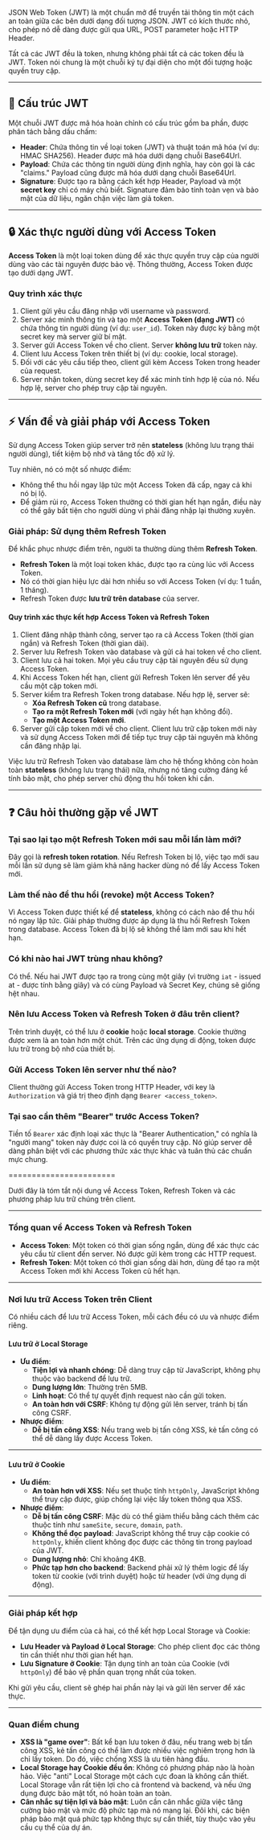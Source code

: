 JSON Web Token (JWT) là một chuẩn mở để truyền tải thông tin một cách an toàn giữa các bên dưới dạng đối tượng JSON. JWT có kích thước nhỏ, cho phép nó dễ dàng được gửi qua URL, POST parameter hoặc HTTP Header.

Tất cả các JWT đều là token, nhưng không phải tất cả các token đều là JWT. Token nói chung là một chuỗi ký tự đại diện cho một đối tượng hoặc quyền truy cập.

---

## 🔑 Cấu trúc JWT

Một chuỗi JWT được mã hóa hoàn chỉnh có cấu trúc gồm ba phần, được phân tách bằng dấu chấm:

* **Header**: Chứa thông tin về loại token (JWT) và thuật toán mã hóa (ví dụ: HMAC SHA256). Header được mã hóa dưới dạng chuỗi Base64Url.
* **Payload**: Chứa các thông tin người dùng định nghĩa, hay còn gọi là các "claims." Payload cũng được mã hóa dưới dạng chuỗi Base64Url.
* **Signature**: Được tạo ra bằng cách kết hợp Header, Payload và một **secret key** chỉ có máy chủ biết. Signature đảm bảo tính toàn vẹn và bảo mật của dữ liệu, ngăn chặn việc làm giả token.



---

## 🔒 Xác thực người dùng với Access Token

**Access Token** là một loại token dùng để xác thực quyền truy cập của người dùng vào các tài nguyên được bảo vệ. Thông thường, Access Token được tạo dưới dạng JWT.

### Quy trình xác thực

1.  Client gửi yêu cầu đăng nhập với username và password.
2.  Server xác minh thông tin và tạo một **Access Token (dạng JWT)** có chứa thông tin người dùng (ví dụ: `user_id`). Token này được ký bằng một secret key mà server giữ bí mật.
3.  Server gửi Access Token về cho client. Server **không lưu trữ** token này.
4.  Client lưu Access Token trên thiết bị (ví dụ: cookie, local storage).
5.  Đối với các yêu cầu tiếp theo, client gửi kèm Access Token trong header của request.
6.  Server nhận token, dùng secret key để xác minh tính hợp lệ của nó. Nếu hợp lệ, server cho phép truy cập tài nguyên.

---

## ⚡ Vấn đề và giải pháp với Access Token

Sử dụng Access Token giúp server trở nên **stateless** (không lưu trạng thái người dùng), tiết kiệm bộ nhớ và tăng tốc độ xử lý.

Tuy nhiên, nó có một số nhược điểm:
* Không thể thu hồi ngay lập tức một Access Token đã cấp, ngay cả khi nó bị lộ.
* Để giảm rủi ro, Access Token thường có thời gian hết hạn ngắn, điều này có thể gây bất tiện cho người dùng vì phải đăng nhập lại thường xuyên.

### Giải pháp: Sử dụng thêm Refresh Token

Để khắc phục nhược điểm trên, người ta thường dùng thêm **Refresh Token**.

* **Refresh Token** là một loại token khác, được tạo ra cùng lúc với Access Token.
* Nó có thời gian hiệu lực dài hơn nhiều so với Access Token (ví dụ: 1 tuần, 1 tháng).
* Refresh Token được **lưu trữ trên database** của server.

#### Quy trình xác thực kết hợp Access Token và Refresh Token

1.  Client đăng nhập thành công, server tạo ra cả Access Token (thời gian ngắn) và Refresh Token (thời gian dài).
2.  Server lưu Refresh Token vào database và gửi cả hai token về cho client.
3.  Client lưu cả hai token. Mọi yêu cầu truy cập tài nguyên đều sử dụng Access Token.
4.  Khi Access Token hết hạn, client gửi Refresh Token lên server để yêu cầu một cặp token mới.
5.  Server kiểm tra Refresh Token trong database. Nếu hợp lệ, server sẽ:
    * **Xóa Refresh Token cũ** trong database.
    * **Tạo ra một Refresh Token mới** (với ngày hết hạn không đổi).
    * **Tạo một Access Token mới**.
6.  Server gửi cặp token mới về cho client. Client lưu trữ cặp token mới này và sử dụng Access Token mới để tiếp tục truy cập tài nguyên mà không cần đăng nhập lại.

Việc lưu trữ Refresh Token vào database làm cho hệ thống không còn hoàn toàn **stateless** (không lưu trạng thái) nữa, nhưng nó tăng cường đáng kể tính bảo mật, cho phép server chủ động thu hồi token khi cần.

---

## ❓ Câu hỏi thường gặp về JWT

### Tại sao lại tạo một Refresh Token mới sau mỗi lần làm mới?

Đây gọi là **refresh token rotation**. Nếu Refresh Token bị lộ, việc tạo mới sau mỗi lần sử dụng sẽ làm giảm khả năng hacker dùng nó để lấy Access Token mới.

### Làm thế nào để thu hồi (revoke) một Access Token?

Vì Access Token được thiết kế để **stateless**, không có cách nào để thu hồi nó ngay lập tức. Giải pháp thường được áp dụng là thu hồi Refresh Token trong database. Access Token đã bị lộ sẽ không thể làm mới sau khi hết hạn.

### Có khi nào hai JWT trùng nhau không?

Có thể. Nếu hai JWT được tạo ra trong cùng một giây (vì trường `iat` - issued at - được tính bằng giây) và có cùng Payload và Secret Key, chúng sẽ giống hệt nhau.

### Nên lưu Access Token và Refresh Token ở đâu trên client?

Trên trình duyệt, có thể lưu ở **cookie** hoặc **local storage**. Cookie thường được xem là an toàn hơn một chút. Trên các ứng dụng di động, token được lưu trữ trong bộ nhớ của thiết bị.

### Gửi Access Token lên server như thế nào?

Client thường gửi Access Token trong HTTP Header, với key là `Authorization` và giá trị theo định dạng `Bearer <access_token>`.

### Tại sao cần thêm "Bearer" trước Access Token?

Tiền tố `Bearer` xác định loại xác thực là "Bearer Authentication," có nghĩa là "người mang" token này được coi là có quyền truy cập. Nó giúp server dễ dàng phân biệt với các phương thức xác thực khác và tuân thủ các chuẩn mực chung.


=======================

Dưới đây là tóm tắt nội dung về Access Token, Refresh Token và các phương pháp lưu trữ chúng trên client.

---

### Tổng quan về Access Token và Refresh Token

* **Access Token**: Một token có thời gian sống ngắn, dùng để xác thực các yêu cầu từ client đến server. Nó được gửi kèm trong các HTTP request.
* **Refresh Token**: Một token có thời gian sống dài hơn, dùng để tạo ra một Access Token mới khi Access Token cũ hết hạn.

---

### Nơi lưu trữ Access Token trên Client

Có nhiều cách để lưu trữ Access Token, mỗi cách đều có ưu và nhược điểm riêng.

#### Lưu trữ ở Local Storage

* **Ưu điểm**:
    * **Tiện lợi và nhanh chóng**: Dễ dàng truy cập từ JavaScript, không phụ thuộc vào backend để lưu trữ.
    * **Dung lượng lớn**: Thường trên 5MB.
    * **Linh hoạt**: Có thể tự quyết định request nào cần gửi token.
    * **An toàn hơn với CSRF**: Không tự động gửi lên server, tránh bị tấn công CSRF.
* **Nhược điểm**:
    * **Dễ bị tấn công XSS**: Nếu trang web bị tấn công XSS, kẻ tấn công có thể dễ dàng lấy được Access Token.

---

#### Lưu trữ ở Cookie

* **Ưu điểm**:
    * **An toàn hơn với XSS**: Nếu set thuộc tính `httpOnly`, JavaScript không thể truy cập được, giúp chống lại việc lấy token thông qua XSS.
* **Nhược điểm**:
    * **Dễ bị tấn công CSRF**: Mặc dù có thể giảm thiểu bằng cách thêm các thuộc tính như `sameSite`, `secure`, `domain`, `path`.
    * **Không thể đọc payload**: JavaScript không thể truy cập cookie có `httpOnly`, khiến client không đọc được các thông tin trong payload của JWT.
    * **Dung lượng nhỏ**: Chỉ khoảng 4KB.
    * **Phức tạp hơn cho backend**: Backend phải xử lý thêm logic để lấy token từ cookie (với trình duyệt) hoặc từ header (với ứng dụng di động).

---

### Giải pháp kết hợp

Để tận dụng ưu điểm của cả hai, có thể kết hợp Local Storage và Cookie:

* **Lưu Header và Payload ở Local Storage**: Cho phép client đọc các thông tin cần thiết như thời gian hết hạn.
* **Lưu Signature ở Cookie**: Tận dụng tính an toàn của Cookie (với `httpOnly`) để bảo vệ phần quan trọng nhất của token.

Khi gửi yêu cầu, client sẽ ghép hai phần này lại và gửi lên server để xác thực.

---

### Quan điểm chung

* **XSS là "game over"**: Bất kể bạn lưu token ở đâu, nếu trang web bị tấn công XSS, kẻ tấn công có thể làm được nhiều việc nghiêm trọng hơn là chỉ lấy token. Do đó, việc chống XSS là ưu tiên hàng đầu.
* **Local Storage hay Cookie đều ổn**: Không có phương pháp nào là hoàn hảo. Việc "anti" Local Storage một cách cực đoan là không cần thiết. Local Storage vẫn rất tiện lợi cho cả frontend và backend, và nếu ứng dụng được bảo mật tốt, nó hoàn toàn an toàn.
* **Cân nhắc sự tiện lợi và bảo mật**: Luôn cần cân nhắc giữa việc tăng cường bảo mật và mức độ phức tạp mà nó mang lại. Đôi khi, các biện pháp bảo mật quá phức tạp không thực sự cần thiết, tùy thuộc vào yêu cầu cụ thể của dự án.